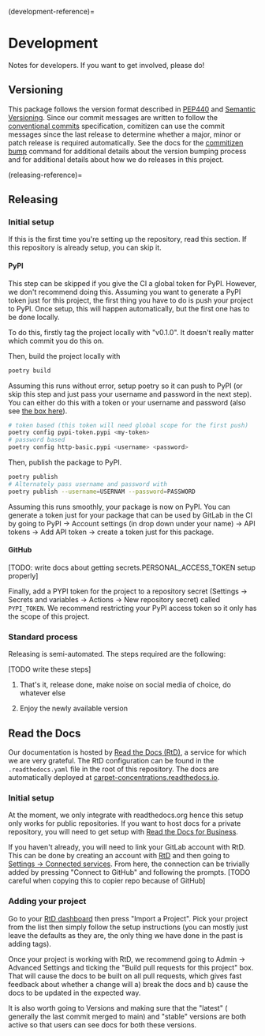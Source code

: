 (development-reference)=
# Development

Notes for developers. If you want to get involved, please do!

## Versioning

This package follows the version format described in
[PEP440](https://peps.python.org/pep-0440/) and
[Semantic Versioning](https://semver.org/). Since our commit messages are
written to follow the
[conventional commits](https://www.conventionalcommits.org/en/v1.0.0/)
specification, comitizen can use the commit messages since the last release to
determine whether a major, minor or patch release is required automatically.
See the docs for the
[commitizen bump](https://commitizen-tools.github.io/commitizen/bump/)
command for additional details about the version bumping process and
[](releasing-reference) for additional details about how we do releases in
this project.

(releasing-reference)=
## Releasing

### Initial setup

If this is the first time you're setting up the repository, read this section.
If this repository is already setup, you can skip it.

#### PyPI

This step can be skipped if you give the CI a global token for PyPI. However,
we don't recommend doing this. Assuming you want to generate a PyPI token just
for this project, the first thing you have to do is push your project to PyPI.
Once setup, this will happen automatically, but the first one has to be done
locally.

To do this, firstly tag the project locally with "v0.1.0". It doesn't really
matter which commit you do this on.

Then, build the project locally with

```bash
poetry build
```

Assuming this runs without error, setup poetry so it can push to PyPI (or skip
this step and just pass your username and password in the next step). You can
either do this with a token or your username and password (also see
[the box here](https://python-poetry.org/docs/repositories/#configuring-credentials)).

```bash
# token based (this token will need global scope for the first push)
poetry config pypi-token.pypi <my-token>
# password based
poetry config http-basic.pypi <username> <password>
```

Then, publish the package to PyPI.

```bash
poetry publish
# Alternately pass username and password with
poetry publish --username=USERNAM --password=PASSWORD
```

Assuming this runs smoothly, your package is now on PyPI. You can generate a
token just for your package that can be used by GitLab in the CI by going to
PyPI -> Account settings (in drop down under your name) -> API tokens -> Add
API token -> create a token just for this package.

#### GitHub

[TODO: write docs about getting secrets.PERSONAL_ACCESS_TOKEN setup properly]

Finally, add a PYPI token for the project to a repository secret (Settings ->
Secrets and variables -> Actions -> New repository secret) called `PYPI_TOKEN`.
We recommend restricting your PyPI access token so it only has the scope of
this project.

### Standard process

Releasing is semi-automated. The steps required are the following:

[TODO write these steps]

1. That's it, release done, make noise on social media of choice, do whatever
   else

1. Enjoy the newly available version

## Read the Docs

Our documentation is hosted by
[Read the Docs (RtD)](https://www.readthedocs.org/), a service for which we are
very grateful. The RtD configuration can be found in the `.readthedocs.yaml`
file in the root of this repository. The docs are automatically
deployed at
[carpet-concentrations.readthedocs.io](https://carpet-concentrations.readthedocs.io/en/latest/).

### Initial setup

At the moment, we only integrate with readthedocs.org hence this setup only
works for public repositories. If you want to host docs for a private
repository, you will need to get setup with
[Read the Docs for Business](https://about.readthedocs.com/about/).

If you haven't already, you will need to link your GitLab account with RtD.
This can be done by creating an account with [RtD](https://readthedocs.org/)
and then going to
[Settings -> Connected services](https://readthedocs.org/accounts/social/connections/).
From here, the connection can be trivially added by pressing
"Connect to GitHub" and following the prompts. [TODO careful when copying this to copier repo because of GitHub]

### Adding your project

Go to your [RtD dashboard](https://readthedocs.org/dashboard/) then press
"Import a Project". Pick your project from the list then simply follow the
setup instructions (you can mostly just leave the defaults as they are, the
only thing we have done in the past is adding tags).

Once your project is working with RtD, we recommend going to Admin -> Advanced
Settings and ticking the "Build pull requests for this project" box. That will
cause the docs to be built on all pull requests, which gives fast feedback
about whether a change will a) break the docs and b) cause the docs to be
updated in the expected way.

It is also worth going to Versions and making sure that the "latest" (
generally the last commit merged to main) and "stable" versions are both
active so that users can see docs for both these versions.

